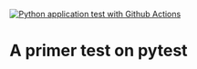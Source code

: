 [![Python application test with Github Actions](https://github.com/TheOphige/pytest-tips-tricks/actions/workflows/main.yml/badge.svg)](https://github.com/TheOphige/pytest-tips-tricks/actions/workflows/main.yml)
# A primer test on pytest
